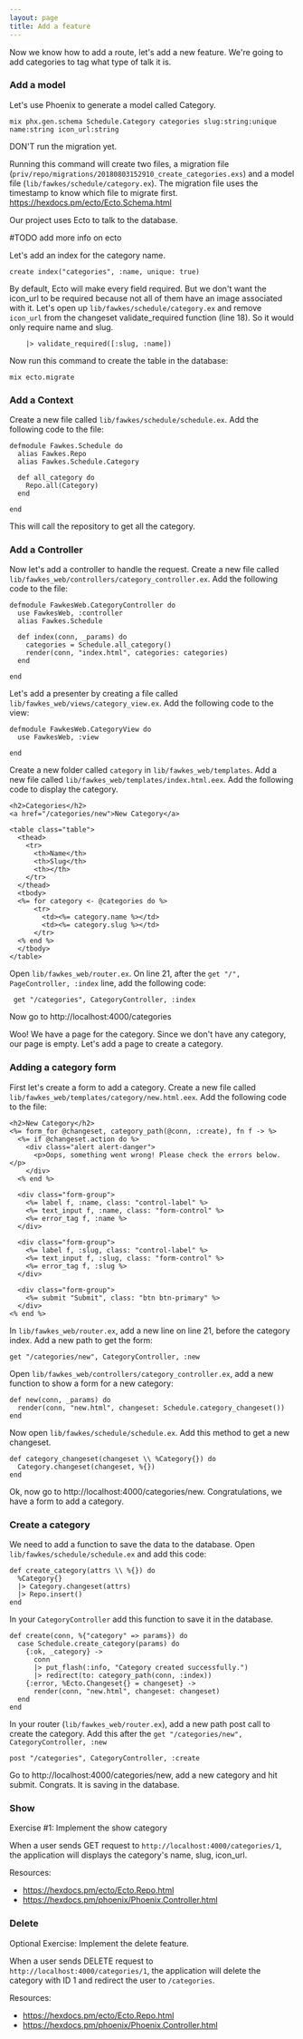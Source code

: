 ```yaml
---
layout: page
title: Add a feature
---
```



Now we know how to add a route, let's add a new feature. We're going to add categories to tag what type of talk it is.

### Add a model

Let's use Phoenix to generate a model called Category.


```
mix phx.gen.schema Schedule.Category categories slug:string:unique name:string icon_url:string

```

DON'T run the migration yet.

Running this command will create two files, a migration file (`priv/repo/migrations/20180803152910_create_categories.exs`) and a model file (`lib/fawkes/schedule/category.ex`). The migration file uses the timestamp to know which file to migrate first. https://hexdocs.pm/ecto/Ecto.Schema.html

Our project uses Ecto to talk to the database.

#TODO add more info on ecto

Let's add an index for the category name.

```
create index("categories", :name, unique: true)
```

By default, Ecto will make every field required. But we don't want the icon_url to be required because not all of them have an image associated with it. Let's open up `lib/fawkes/schedule/category.ex` and remove `icon_url` from the changeset validate_required function (line 18). So it would only require name and slug.

```
    |> validate_required([:slug, :name])
```

Now run this command to create the table in the database:

```
mix ecto.migrate
```

### Add a Context

Create a new file called `lib/fawkes/schedule/schedule.ex`. Add the following code to the file:

```
defmodule Fawkes.Schedule do
  alias Fawkes.Repo
  alias Fawkes.Schedule.Category

  def all_category do
    Repo.all(Category)
  end

end
```

This will call the repository to get all the category.

### Add a Controller

Now let's add a controller to handle the request. Create a new file called `lib/fawkes_web/controllers/category_controller.ex`. Add the following code to the file:

```
defmodule FawkesWeb.CategoryController do
  use FawkesWeb, :controller
  alias Fawkes.Schedule

  def index(conn, _params) do
    categories = Schedule.all_category()
    render(conn, "index.html", categories: categories)
  end

end

```

Let's add a presenter by creating a file called `lib/fawkes_web/views/category_view.ex`. Add the following code to the view:

```
defmodule FawkesWeb.CategoryView do
  use FawkesWeb, :view

end
```

Create a new folder called `category` in `lib/fawkes_web/templates`. Add a new file called `lib/fawkes_web/templates/index.html.eex`. Add the following code to display the category.

```
<h2>Categories</h2>
<a href="/categories/new">New Category</a>

<table class="table">
  <thead>
    <tr>
      <th>Name</th>
      <th>Slug</th>
      <th></th>
    </tr>
  </thead>
  <tbody>
  <%= for category <- @categories do %>
      <tr>
        <td><%= category.name %></td>
        <td><%= category.slug %></td>
      </tr>
  <% end %>
  </tbody>
</table>
```

Open `lib/fawkes_web/router.ex`. On line 21, after the `get "/", PageController, :index` line, add the following code:

```
 get "/categories", CategoryController, :index
```

Now go to http://localhost:4000/categories

Woo! We have a page for the category. Since we don't have any category, our page is empty. Let's add a page to create a category.

### Adding a category form

First let's create a form to add a category. Create a new file called `lib/fawkes_web/templates/category/new.html.eex`. Add the following code to the file:

```
<h2>New Category</h2>
<%= form_for @changeset, category_path(@conn, :create), fn f -> %>
  <%= if @changeset.action do %>
    <div class="alert alert-danger">
      <p>Oops, something went wrong! Please check the errors below.</p>
    </div>
  <% end %>

  <div class="form-group">
    <%= label f, :name, class: "control-label" %>
    <%= text_input f, :name, class: "form-control" %>
    <%= error_tag f, :name %>
  </div>

  <div class="form-group">
    <%= label f, :slug, class: "control-label" %>
    <%= text_input f, :slug, class: "form-control" %>
    <%= error_tag f, :slug %>
  </div>

  <div class="form-group">
    <%= submit "Submit", class: "btn btn-primary" %>
  </div>
<% end %>
```

In `lib/fawkes_web/router.ex`, add a new line on line 21, before the category index. Add a new path to get the form:

```
get "/categories/new", CategoryController, :new
```

Open `lib/fawkes_web/controllers/category_controller.ex`, add a new function to show a form for a new category:

```
def new(conn, _params) do
  render(conn, "new.html", changeset: Schedule.category_changeset())
end
```

Now open `lib/fawkes/schedule/schedule.ex`. Add this method to get a new changeset.

```
def category_changeset(changeset \\ %Category{}) do
  Category.changeset(changeset, %{})
end
```

Ok, now go to http://localhost:4000/categories/new. Congratulations, we have a form to add a category.

### Create a category

We need to add a function to save the data to the database. Open `lib/fawkes/schedule/schedule.ex` and add this code:

```
def create_category(attrs \\ %{}) do
  %Category{}
  |> Category.changeset(attrs)
  |> Repo.insert()
end
```

In your `CategoryController` add this function to save it in the database.

```
def create(conn, %{"category" => params}) do
  case Schedule.create_category(params) do
    {:ok, _category} ->
      conn
      |> put_flash(:info, "Category created successfully.")
      |> redirect(to: category_path(conn, :index))
    {:error, %Ecto.Changeset{} = changeset} ->
      render(conn, "new.html", changeset: changeset)
  end
end
```

In your router (`lib/fawkes_web/router.ex`), add a new path post call to create the category. Add this after the `get "/categories/new", CategoryController, :new`

```
post "/categories", CategoryController, :create
```

Go to http://localhost:4000/categories/new, add a new category and hit submit. Congrats. It is saving in the database.


### Show
Exercise #1: Implement the show category

When a user sends GET request to `http://localhost:4000/categories/1`, the application will displays the category's name, slug, icon_url.

Resources:
- https://hexdocs.pm/ecto/Ecto.Repo.html
- https://hexdocs.pm/phoenix/Phoenix.Controller.html


### Delete
Optional Exercise: Implement the delete feature.

When a user sends DELETE request to `http://localhost:4000/categories/1`, the application will delete the category with ID 1 and redirect the user to `/categories`.

Resources:
- https://hexdocs.pm/ecto/Ecto.Repo.html
- https://hexdocs.pm/phoenix/Phoenix.Controller.html
